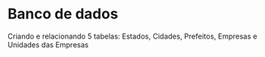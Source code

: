 # Banco de dados
 Criando e relacionando 5 tabelas: Estados, Cidades, Prefeitos, Empresas e Unidades das Empresas
